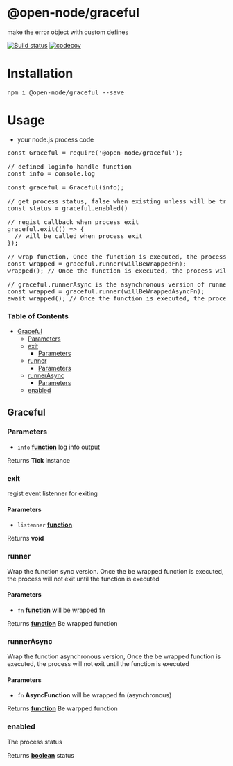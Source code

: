 # @open-node/graceful
make the error object with custom defines

[![Build status](https://travis-ci.com/open-node/graceful.svg?branch=master)](https://travis-ci.org/open-node/graceful)
[![codecov](https://codecov.io/gh/open-node/graceful/branch/master/graph/badge.svg)](https://codecov.io/gh/open-node/graceful)

# Installation
<pre>npm i @open-node/graceful --save</pre>

# Usage
* your node.js process code
<pre>
const Graceful = require('@open-node/graceful');

// defined loginfo handle function
const info = console.log

const graceful = Graceful(info);

// get process status, false when existing unless will be true
const status = graceful.enabled()

// regist callback when process exit
graceful.exit(() => {
  // will be called when process exit
});

// wrap function, Once the function is executed, the process will not exit until the function is executed
const wrapped = graceful.runner(willBeWrappedFn);
wrapped(); // Once the function is executed, the process will not exit until the function is executed

// graceful.runnerAsync is the asynchronous version of runner
const wrapped = graceful.runner(willBeWrappedAsyncFn);
await wrapped(); // Once the function is executed, the process will not exit until the function is executed
</pre>



<!-- Generated by documentation.js. Update this documentation by updating the source code. -->

### Table of Contents

-   [Graceful][1]
    -   [Parameters][2]
    -   [exit][3]
        -   [Parameters][4]
    -   [runner][5]
        -   [Parameters][6]
    -   [runnerAsync][7]
        -   [Parameters][8]
    -   [enabled][9]

## Graceful

### Parameters

-   `info` **[function][10]** log info output

Returns **Tick** Instance

### exit

regist event listenner for exiting

#### Parameters

-   `listenner` **[function][10]** 

Returns **void** 

### runner

Wrap the function sync version.
Once the be wrapped function is executed,
the process will not exit until the function is executed

#### Parameters

-   `fn` **[function][10]** will be wrapped fn

Returns **[function][10]** Be wrapped function

### runnerAsync

Wrap the function asynchronous version,
Once the be wrapped function is executed,
the process will not exit until the function is executed

#### Parameters

-   `fn` **AsyncFunction** will be wrapped fn (asynchronous)

Returns **[function][10]** Be warpped function

### enabled

The process status

Returns **[boolean][11]** status

[1]: #graceful

[2]: #parameters

[3]: #exit

[4]: #parameters-1

[5]: #runner

[6]: #parameters-2

[7]: #runnerasync

[8]: #parameters-3

[9]: #enabled

[10]: https://developer.mozilla.org/docs/Web/JavaScript/Reference/Statements/function

[11]: https://developer.mozilla.org/docs/Web/JavaScript/Reference/Global_Objects/Boolean
